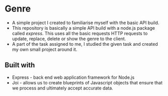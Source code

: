 # Genre
 - A simple project I created to familiarise myself with the basic API build.
 - This repository is basically a simple API build with a node.js package called *express*. This uses all the basic requests HTTP requests to update, replace, delete or show the genre to the client.
 - A part of the task assigned to me, I studied the given task and created my own small project around it.

## Built with
 - Express - back end web application framework for Node.js
 - Joi - allows us to create blueprints of Javascript objects that ensure that we process and ultimately accept accurate data.
